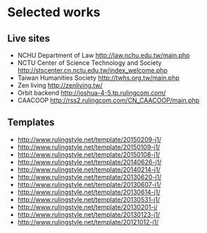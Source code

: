 # Selected works

## Live sites
- NCHU Department of Law
  http://law.nchu.edu.tw/main.php
- NCTU Center of Science Technology and Society
  http://stscenter.cn.nctu.edu.tw/index_welcome.php
- Taiwan Humanities Society
  http://twhs.org.tw/main.php
- Zen living
  http://zenliving.tw/
- Orbit backend
  http://joshua-4-5.tp.rulingcom.com/
- CAACOOP
  http://rss2.rulingcom.com/CN_CAACOOP/main.php

## Templates 
- http://www.rulingstyle.net/template/20150209-j1/
- http://www.rulingstyle.net/template/20150109-j1/
- http://www.rulingstyle.net/template/20150108-j1/
- http://www.rulingstyle.net/template/20140626-j1/
- http://www.rulingstyle.net/template/20140214-j1/
- http://www.rulingstyle.net/template/20130620-j1/
- http://www.rulingstyle.net/template/20130607-j1/
- http://www.rulingstyle.net/template/20130614-j1/
- http://www.rulingstyle.net/template/20130531-j1/
- http://www.rulingstyle.net/template/20130201-j/
- http://www.rulingstyle.net/template/20130123-j1/
- http://www.rulingstyle.net/template/20121012-j1/
